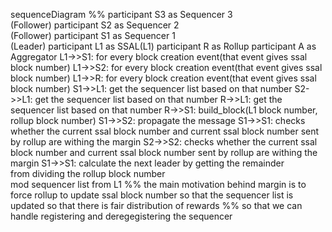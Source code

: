 sequenceDiagram
%% participant S3 as Sequencer 3 <br/> (Follower)
participant S2 as Sequencer 2 <br/> (Follower)
participant S1 as Sequencer 1 <br/> (Leader)
participant L1 as SSAL(L1)
participant R as Rollup
participant A as Aggregator
L1->>S1: for every block creation event(that event gives ssal block number)
L1->>S2: for every block creation event(that event gives ssal block number)
L1->>R: for every block creation event(that event gives ssal block number)
S1->>L1: get the sequencer list based on that number
S2->>L1: get the sequencer list based on that number
R->>L1: get the sequencer list based on that number
R->>S1: build_block(L1 block number, rollup block number)
S1->>S2: propagate the message
S1->>S1: checks whether the current ssal block number and current ssal block number sent by rollup are withing the margin
S2->>S2: checks whether the current ssal block number and current ssal block number sent by rollup are withing the margin
S1->>S1: calculate the next leader by getting the remainder <br/>from dividing the rollup block number <br/>mod sequencer list from L1
%% the main motivation behind margin is to force rollup to update ssal block number so that the sequencer list is updated so that there is fair distribution of rewards
%% so that we can handle registering and deregegistering the sequencer

